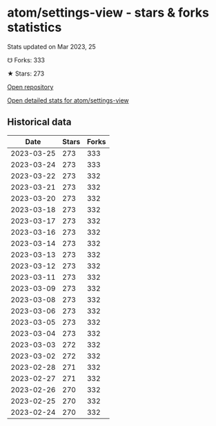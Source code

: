 # atom/settings-view - stars & forks statistics

Stats updated on Mar 2023, 25

☋ Forks: 333

★ Stars: 273

[Open repository](https://github.com/atom/settings-view)

[Open detailed stats for atom/settings-view](https://reviewgithub.com/rep/atom/settings-view)

## Historical data
| Date | Stars | Forks |
|------|-------|-------|
| 2023-03-25 | 273 | 333 | 
| 2023-03-24 | 273 | 333 | 
| 2023-03-22 | 273 | 332 | 
| 2023-03-21 | 273 | 332 | 
| 2023-03-20 | 273 | 332 | 
| 2023-03-18 | 273 | 332 | 
| 2023-03-17 | 273 | 332 | 
| 2023-03-16 | 273 | 332 | 
| 2023-03-14 | 273 | 332 | 
| 2023-03-13 | 273 | 332 | 
| 2023-03-12 | 273 | 332 | 
| 2023-03-11 | 273 | 332 | 
| 2023-03-09 | 273 | 332 | 
| 2023-03-08 | 273 | 332 | 
| 2023-03-06 | 273 | 332 | 
| 2023-03-05 | 273 | 332 | 
| 2023-03-04 | 273 | 332 | 
| 2023-03-03 | 272 | 332 | 
| 2023-03-02 | 272 | 332 | 
| 2023-02-28 | 271 | 332 | 
| 2023-02-27 | 271 | 332 | 
| 2023-02-26 | 270 | 332 | 
| 2023-02-25 | 270 | 332 | 
| 2023-02-24 | 270 | 332 | 

